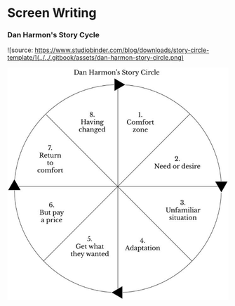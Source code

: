 # Screen Writing

### Dan Harmon's Story Cycle

![source: https://www.studiobinder.com/blog/downloads/story-circle-template/](../../.gitbook/assets/dan-harmon-story-circle.png)



![](../../.gitbook/assets/story_circle.jpg)



